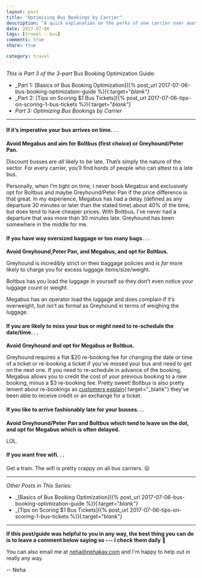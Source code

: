 ```yaml
---
layout: post
title: "Optimizing Bus Bookings by Carrier"
description: "A quick explanation on the perks of one carrier over another."
date: 2017-07-06
tags: [travel - bus]
comments: true
share: true

category: travel
---
```


_This is Part 3 of the 3-part_ Bus Booking Optimization Guide:

* _Part 1: [Basics of Bus Booking Optimization]({% post_url 2017-07-06-bus-booking-optimization-guide %}){:target="_blank"}_
* _Part 2: [Tips on Scoring $1 Bus Tickets]({% post_url 2017-07-06-tips-on-scoring-1-bus-tickets %}){:target="_blank"}_
* _Part 3: Optimizing Bus Bookings by Carrier_

-------

#### If it’s imperative your bus arrives on time. . .

__Avoid Megabus and aim for Boltbus (first choice) or Greyhound/Peter Pan.__

Discount busses are _all_ likely to be late. That’s simply the nature of the sector. For every carrier, you’ll find hords of people who can attest to a late bus. 

Personally, when I’m tight on time, I never book Megabus and exclusively opt for Boltbus and maybe Greyhound/Peter Pan if the price difference is that great. In my experience, Megabus has had a delay (defined as any departure 30 minutes or later than the stated time) about 40% of the time, but does tend to have cheaper prices. With Boltbus, I've never had a departure that was more than 30 minutes late. Greyhound has been somewhere in the middle for me. 

#### If you have way oversized baggage or too many bags. . .

__Avoid Greyhound,Peter Pan, and Megabus, and opt for Boltbus.__

Greyhound is incredibly strict on their baggage policies and is _far_ more likely to charge you for excess luggage items/size/weight. 

Boltbus has you load the luggage in yourself so they don’t even notice your luggage count or weight.

Megabus has an operator load the luggage and does complain if it’s overweight, but isn’t as formal as Greyhound in terms of weighing the luggage.  

#### If you are likely to miss your bus or might need to re-schedule the date/time. . . 

__Avoid Greyhound and opt for Megabus or Boltbus.__

Greyhound requires a flat $20 re-booking fee for changing the date or time of a ticket or re-booking a ticket if you’ve missed your bus and need to get on the next one. If you need to re-schedule in advance of the booking, Megabus allows you to credit the cost of your previous booking to a new booking, minus a $3 re-booking fee. Pretty sweet! Boltbus is also pretty lenient about re-bookings as [customers explain](http://ask.metafilter.com/135905/Boltbus-Refund-Question){:target="_blank"} they’ve been able to receive credit or an exchange for a ticket. 

#### If you like to arrive fashionably late for your busses. . .

__Avoid Greyhound/Peter Pan and Boltbus which tend to leave on the dot, and opt for Megabus which is often delayed.__

LOL.

#### If you want free wifi. . .

Get a train. The wifi is pretty crappy on all bus carriers. 😛

-------
_Other Posts in This Series:_
* _[Basics of Bus Booking Optimization]({% post_url 2017-07-06-bus-booking-optimization-guide %}){:target="_blank"}_
* _[Tips on Scoring $1 Bus Tickets]({% post_url 2017-07-06-tips-on-scoring-1-bus-tickets %}){:target="_blank"}_

------

__If this post/guide was helpful to you in any way, the best thing you can do is to leave a comment below saying so --- I check them daily__ 🙂 

You can also email me at [neha@nehakay.com](mailto:neha@nehakay.com) and I'm happy to help out in really any way. 

-- Neha
